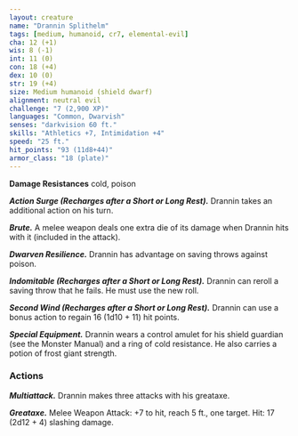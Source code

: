 ```yaml
---
layout: creature
name: "Drannin Splithelm"
tags: [medium, humanoid, cr7, elemental-evil]
cha: 12 (+1)
wis: 8 (-1)
int: 11 (0)
con: 18 (+4)
dex: 10 (0)
str: 19 (+4)
size: Medium humanoid (shield dwarf)
alignment: neutral evil
challenge: "7 (2,900 XP)"
languages: "Common, Dwarvish"
senses: "darkvision 60 ft."
skills: "Athletics +7, Intimidation +4"
speed: "25 ft."
hit_points: "93 (11d8+44)"
armor_class: "18 (plate)"
---
```


**Damage Resistances** cold, poison

***Action Surge (Recharges after a Short or Long Rest).*** Drannin takes an additional action on his turn.

***Brute.*** A melee weapon deals one extra die of its damage when Drannin hits with it (included in the attack).

***Dwarven Resilience.*** Drannin has advantage on saving throws against poison.

***Indomitable (Recharges after a Short or Long Rest).*** Drannin can reroll a saving throw that he fails. He must use the new roll.

***Second  Wind (Recharges after a Short or Long Rest).*** Drannin can use a bonus action to regain 16 (1d10 + 11) hit points.

***Special Equipment.*** Drannin wears a control amulet for his shield guardian (see the Monster Manual) and a ring of cold resistance. He also carries a potion of frost giant strength.

### Actions

***Multiattack.*** Drannin makes three attacks with his greataxe.

***Greataxe.*** Melee Weapon Attack: +7 to hit, reach 5 ft., one target. Hit: 17 (2d12 + 4) slashing damage.
